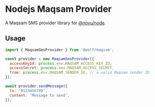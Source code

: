 # Nodejs Maqsam Provider

A Maqsam SMS provider library for [@novu/node](https://github.com/tecklens/tk-wolf/).

## Usage

```javascript
import { MaqsamSmsProvider } from '@wolf/maqsam';

const provider = new MaqsamSmsProvider({
  accessKeyId: process.env.MAQSAM_ACCESS_KEY_ID,
  accessSecret: process.env.MAQSAM_ACCESS_SECRET,
  from: process.env.MAQSAM_SENDER_ID, // a valid Maqsam sender ID
});

await provider.sendMessage({
  to: '0123456789',
  content: 'Message to send',
});
```
